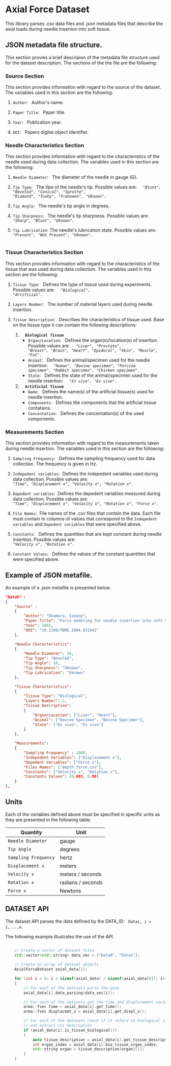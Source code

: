 # Axial Force Dataset

This library parses .csv data files and .json metadata files that describe the 
axial loads during needle insertion into soft tissue. 

## JSON metadata file structure.
This section provies a brief descripion of the metadata file structure used 
for the dataset description. The sections of the the file are the following:

### Source Section
This section provides information with regard to the source of the dataset.
The variables used in this section are the following:
1. `Author`: &nbsp; Author's name. 

2. `Paper Title`: &nbsp; Paper title.

3. `Year`: &nbsp; Publication year.

4. `DOI`: &nbsp; Papers digital object identifier.

### Needle Characteristics Section
This section provides information with regard to the characteristics 
of the needle used during data collection. The variables used in this 
section are the following:

1. `Needle Diameter`: &nbsp; The diameter of the needle in gauge (G). 

2. `Tip Type`: &nbsp; The tipe of the needle's tip. Possible values are: &nbsp;
<code><i> "Blunt", "Beveled", "Conical", "Sprotte", "Diamond", "Tuohy", "Franseen", "Uknown". </i></code>

3. `Tip Angle`: &nbsp; The needle's tip angle in degrees.

4. `Tip Sharpness`: &nbsp; The needle's tip sharpness. Possible values are: &nbsp;
<code><i> "Sharp", "Blunt", "Uknown". </i> </code>

5. `Tip Lubrication`: The needle's lubrication state. Possible values are: &nbsp;
<code><i> "Present", "Not Present", "Uknown". </i> </code>


### Tissue Characteristics Section
This section provides information with regard to the characteristics 
of the tissue that was used during data collection. The variables used in this 
section are the following:

1. `Tissue Type`: &nbsp; Defines the type of tissue used during experiments.
Possible values are: &nbsp; <code><i> "Biological", "Artificial". </i> </code>

2. `Layers Number`: &nbsp; The number of material layers used during needle 
insertion.

4. `Tissue Description`: &nbsp; Describes the characteristics of tissue 
used. Base on the tissue type it can contain the following descriptions:
    1. <code> <b> Biological Tissue </b></code> <br />
        - `Organ/Location`: &nbsp; Defines the organ(s)/location(s) of insertion. Possible values are: &nbsp; <code><i> "Liver", "Prostate", "Breast", "Brain", "Heart", "Epidural", "Skin", "Muscle", "Fat". </i></code>
        - `Animal`: &nbsp; Defines the animal/specimen used for the needle insertion: &nbsp; <code><i> "Human", "Bovine specimen", "Porcine specimen", "Rabbit specimen", "Chicken specimen". </i></code>
        - `State`: &nbsp; Defines the state of the animal/specimen used for the needle insertion: &nbsp; <code><i> "In vivo", "Ex vivo". </i></code>
    2. <code> <b> Artificial Tissue </b></code> <br />
        - `Name`: &nbsp; Defines the name(s) of the artificial tissue(s) used 
        for needle insertion.
        - `Components`: &nbsp; Defines the components that the artificial tissue
        contatains.
        - `Concentation`: &nbsp; Defines the concentation(s) of the used 
        components.

### Measurements Section
This section provides information with regard to the measurements taken during 
needle insertion. The variables used in this section are the following:

1. `Sampling Frequency`: &nbsp; Defines the sampling frequency used for 
data collection. The frequency is given in Hz.

2. `Indepedent variables`: &nbsp;Defines the indepedent variables used during 
data collection. Possible values are: &nbsp; <code><i> "Time", "Displacement x",
"Velocity x", "Rotation x". </i></code>

3. `Depedent variables`: &nbsp;Defines the depedent variables measured during 
data collection. Possible values are: &nbsp; <code><i> "Time", "Displacement x",
"Velocity x", "Rotation x", "Force x". </i></code>

4. `File Names`: &nbsp;File names of the .csv files that contain the data.
Each file must contain to columns of values that correspond to the 
`Indepedent variables` and `Depedent variables` that were specified above.

5. `Constants`: &nbsp; Defines the quantities that are kept constant during 
needle insertion. Possible values are: &nbsp; <code><i> "Velocity x", 
"Rotation x". </i></code>

6. `Constant Values`: &nbsp; Defines the values of the constant quantities that
were specified above.

## Example of JSON metafile.
An example of a .json metafile is presented below.

```json
"Data0" : 
{
    "Source" : 
    {
        "Author": "Okamura, Simone", 
        "Paper Title": "Force modeling for needle insertion into soft tissue", 
        "Year": 2001, 
        "DOI": "10.1109/TBME.2004.831542"
    },

    "Needle Characteristics":
    {
        "Needle Diameter": 18, 
        "Tip Type": "Beveled", 
        "Tip Angle": 10, 
        "Tip Sharpness": "Uknown",
        "Tip Lubrication": "Uknown"
    },

    "Tissue Characteristics":
    {
        "Tissue Type": "Biological", 
        "Layers Number": 2,
        "Tissue Description":
        {
            "Organ/Location": ["Liver", "Heart"],
            "Animal": ["Bovine Specimen", "Bovine Specimen"],
            "State": ["Ex vivo", "Ex vivo"]
        }  
    },

    "Measurements":
    {
        "Sampling Frequency" : 1000,
        "Indepedent Variables": ["Displacement x"],
        "Depedent Variables": ["Force x"],
        "Files Names": ["depth_force.csv"],
        "Constants": ["Velocity x", "Rotation x"],
        "Constants Values": [0.003, 0.00]
    }
},
```

## Units  
Each of the variables defined above must be specified in specific units as 
they are presented in the following table:

|Quantity|Unit|
| ---| ---|
|`Needle Diameter`| gauge|
| `Tip Angle` | degrees |
| `Sampling Frequency` | hertz |
| `Displacement x` | meters |
| `Velocity x` | meters / seconds |
| `Rotation x` | radians / seconds |
| `Force x` | Newtons |

## DATASET API
The dataset API parses the data defined by the DATA_ID: &nbsp; `Datai, i = 1,...,n`.

The following example illustrates the use of the API.

```cpp

    // Create a vector of dataset files
    std::vector<std::string> data_vec = {"Data0", "Data1"};
    
    // Create an array of dataset objects
    AxialForceDataset axial_data[2];

    for (int i = 0; i < sizeof(axial_data) / sizeof(axial_data[0]); i++)
    {
        // For each of the datasets parse the data
        axial_data[i].data_parsing(data_vec[i]);

        // For each of the datasets get the time and displacement vector
        arma::fvec time = axial_data[i].get_time();
        arma::fvec displacemt_x = axial_data[i].get_displ_x();

        // For each of the datasets check if it refers to biological tissue 
        // and extract its description
        if (axial_data[i].is_tissue_biological())
        {
            auto tissue_description = axial_data[i].get_tissue_description();
            int organ_index = axial_data[i].bio_tissue_organ_index;
            std::string organ = tissue_description[organ][1];
        }
    }
```